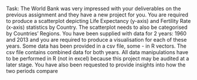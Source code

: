 Task:
The World Bank was very impressed with your deliverables on the previous
assignment and they have a new project for you.
You are required to produce a scatterplot depicting Life Expectancy (y-axis) and
Fertility Rate (x-axis) statistics by Country. The scatterplot needs to also be categorised by Countries’ Regions.
You have been supplied with data for 2 years: 1960 and 2013 and you are required
to produce a visualisation for each of these years.
Some data has been provided in a csv file, some - in R vectors. The csv file contains
combined data for both years. All data manipulations have to be performed in R (not
in excel) because this project may be audited at a later stage.
You have also been requested to provide insights into how the two periods compare
